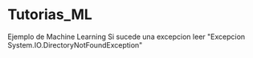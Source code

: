 # Tutorias_ML
Ejemplo de Machine Learning
Si sucede una excepcion  leer  "Excepcion System.IO.DirectoryNotFoundException"
